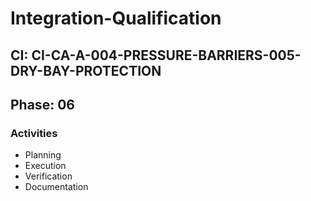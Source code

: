 # Integration-Qualification

## CI: CI-CA-A-004-PRESSURE-BARRIERS-005-DRY-BAY-PROTECTION
## Phase: 06

### Activities
- Planning
- Execution
- Verification
- Documentation
